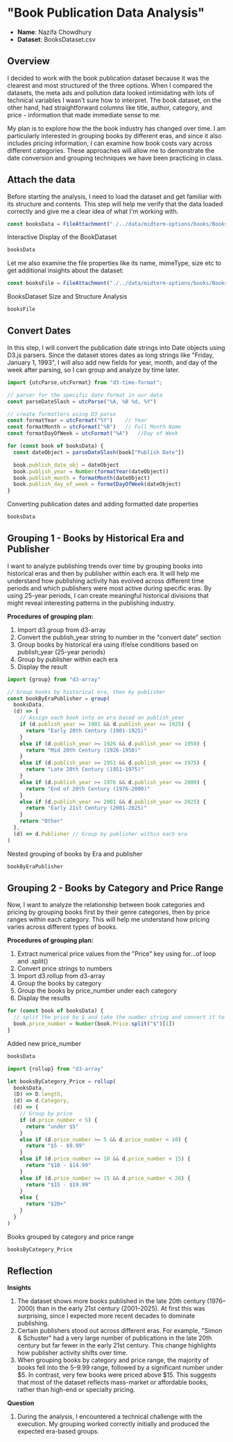 # "Book Publication Data Analysis"

- **Name**: Nazifa Chowdhury
- **Dataset**: BooksDataset.csv

## Overview

I decided to work with the book publication dataset because it was the clearest and most structured of the three options. When I compared the datasets, the meta ads and pollution data looked intimidating with lots of technical variables I wasn't sure how to interpret. The book dataset, on the other hand, had straightforward columns like title, author, category, and price - information that made immediate sense to me. 

My plan is to explore how the the book industry has changed over time. I am particularly interested in grouping books by different eras, and since it also includes pricing information, I can examine how book costs vary across different categories. These approaches will allow me to demonstrate the date conversion and grouping techniques we have been practicing in class.

## Attach the data

Before starting the analysis, I need to load the dataset and get familiar with its structure and contents. This step will help me verify that the data loaded correctly and give me a clear idea of what I'm working with.

```js
const booksData = FileAttachment("./../data/midterm-options/books/BooksDataset.csv").csv({typed: true})
```
<p class="codeblock-caption">
  Interactive Display of the BookDataset
</p>

```js
booksData
```
Let me also examine the file properties like its name, mimeType, size etc to  get additional insights about the dataset:

```js
const booksFile = FileAttachment("./../data/midterm-options/books/BooksDataset.csv")
```

<p class="codeblock-caption">
  BooksDataset Size and Structure Analysis
</p>

```js
booksFile
```

## Convert Dates

In this step, I will convert the publication date strings into Date objects using D3.js parsers. Since the dataset stores dates as long strings like "Friday, January 1, 1993", I will also add new fields for year, month, and day of the week after parsing, so I can group and analyze by time later.

```js
import {utcParse,utcFormat} from "d3-time-format";

// parser for the specific date format in our data
const parseDateSlash = utcParse("%A, %B %d, %Y")

// create formatters using D3 parse
const formatYear = utcFormat("%Y")    // Year
const formatMonth = utcFormat("%B")   // Full Month Name
const formatDayOfWeek = utcFormat("%A")   //Day of Week 

for (const book of booksData) {
  const dateObject = parseDateSlash(book["Publish Date"])

  book.publish_date_obj = dateObject
  book.publish_year = Number(formatYear(dateObject))
  book.publish_month = formatMonth(dateObject)
  book.publish_day_of_week = formatDayOfWeek(dateObject)
}
```
<p class="codeblock-caption">
Converting publication dates and adding formatted date properties
</p>

```js
booksData
```

## Grouping 1 - Books by Historical Era and Publisher

I want to analyze publishing trends over time by grouping books into historical eras and then by publisher within each era. It will help me understand how publishing activity has evolved across different time periods and which publishers were most active during specific eras. By using 25-year periods, I can create meaningful historical divisions that might reveal interesting patterns in the publishing industry.

**Procedures of grouping plan:**

1. Import d3.group from d3-array
2. Convert the publish_year string to number in the "convert date" section
3. Group books by historical era using if/else conditions based on publish_year (25-year periods)
4. Group by publisher within each era
5. Display the result

```js
import {group} from "d3-array"

// Group books by historical era, then by publisher
const bookByEraPublisher = group(
  booksData,
  (d) => {
    // Assign each book into an era based on publish_year
    if (d.publish_year >= 1901 && d.publish_year <= 1925) {
      return "Early 20th Century (1901-1925)"
    }
    else if (d.publish_year >= 1926 && d.publish_year <= 1950) {
      return "Mid 20th Century (1926-1950)"
    }
    else if (d.publish_year >= 1951 && d.publish_year <= 1975) {
      return "Late 20th Century (1951-1975)"
    }
    else if (d.publish_year >= 1976 && d.publish_year <= 2000) {
      return "End of 20th Century (1976-2000)"
    }
    else if (d.publish_year >= 2001 && d.publish_year <= 2025) {
      return "Early 21st Century (2001-2025)"
    }
    return "Other"
  },
  (d) => d.Publisher // Group by publisher within each era
)
```
<p class="codeblock-caption">
Nested grouping of books by Era and publisher
</p>

```js
bookByEraPublisher
```

## Grouping 2 - Books by Category and Price Range

Now, I want to analyze the relationship between book categories and pricing by grouping books first by their genre categories, then by price ranges within each category. This will help me understand how pricing varies across different types of books.

**Procedures of grouping plan:**

1. Extract numerical price values from the "Price" key using for...of loop and .split()
2. Convert price strings to numbers
3. Import d3.rollup from d3-array
4. Group the books by category
5. Group the books by price_number under each category
6. Display the results

```js
for (const book of booksData) {
  // split the price by $ and take the number string and convert it to number
  book.price_number = Number(book.Price.split("$")[1])
}
```
<p class="codeblock-caption">
Added new price_number
</p>

```js
booksData
```

```js
import {rollup} from "d3-array"

let booksByCategory_Price = rollup(
  booksData,
  (D) => D.length,
  (d) => d.Category,
  (d) => {
    // Group by price
    if (d.price_number < 5) {
      return "under $5"
    }
    else if (d.price_number >= 5 && d.price_number < 10) {
      return "$5 - $9.99"
    }
    else if (d.price_number >= 10 && d.price_number < 15) {
      return "$10 - $14.99"
    }
    else if (d.price_number >= 15 && d.price_number < 20) {
      return "$15 - $19.99"
    }
    else {
      return "$20+"
    }
  }
)
```

<p class="codeblock-caption">
Books grouped by category and price range
</p>

```js
booksByCategory_Price
```
## Reflection

**Insights**

1. The dataset shows more books published in the late 20th century (1976–2000) than in the early 21st century (2001–2025). At first this was surprising, since I expected more recent decades to dominate publishing. 
2. Certain publishers stood out across different eras. For example, "Simon & Schuster" had a very large number of publications in the late 20th century but far fewer in the early 21st century. This change highlights how publisher activity shifts over time.
3. When grouping books by category and price range, the majority of books fell into the $5–$9.99 range, followed by a significant number under $5. In contrast, very few books were priced above $15. This suggests that most of the dataset reflects mass-market or affordable books, rather than high-end or specialty pricing.

**Question**

1. During the analysis, I encountered a technical challenge with the execution. My grouping worked correctly initially and produced the expected era-based groups.
